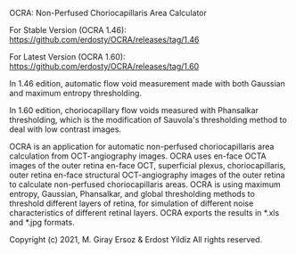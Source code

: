 OCRA: Non-Perfused Choriocapillaris Area Calculator

For Stable Version (OCRA 1.46): https://github.com/erdosty/OCRA/releases/tag/1.46

For Latest Version (OCRA 1.60): https://github.com/erdosty/OCRA/releases/tag/1.60

In 1.46 edition, automatic flow void measurement made with both Gaussian and maximum entropy thresholding.

In 1.60 edition, choriocapillary flow voids measured with Phansalkar thresholding, which is the modification of Sauvola's thresholding method to deal with low contrast images.

OCRA is an application for automatic non-perfused choriocapillaris area calculation from OCT-angiography images. OCRA uses en-face OCTA images of the outer retina en-face OCT, superficial plexus, choriocapillaris, outer retina en-face structural OCT-angiography images of the outer retina to calculate non-perfused choriocapillaris areas. OCRA is using maximum entropy, Gaussian, Phansalkar, and global thresholding methods to threshold different layers of retina, for simulation of different noise characteristics of different retinal layers. OCRA exports the results in *.xls and *.jpg formats.

Copyright (c) 2021, M. Giray Ersoz & Erdost Yildiz
All rights reserved.
